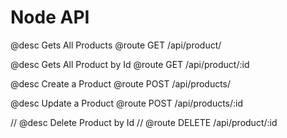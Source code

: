 # Node API

@desc  Gets All Products
@route GET /api/product/

@desc  Gets All Product by Id
@route GET /api/product/:id

@desc  Create a Product
@route POST /api/products/

@desc  Update a Product
@route POST /api/products/:id

// @desc  Delete Product by Id
// @route DELETE /api/product/:id
